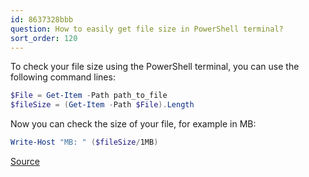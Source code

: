 ```yaml
---
id: 8637328bbb
question: How to easily get file size in PowerShell terminal?
sort_order: 120
---
```


To check your file size using the PowerShell terminal, you can use the following command lines:

```powershell
$File = Get-Item -Path path_to_file
$fileSize = (Get-Item -Path $File).Length
```

Now you can check the size of your file, for example in MB:

```powershell
Write-Host "MB: " ($fileSize/1MB)
```

[Source](https://www.sharepointdiary.com/2020/10/powershell-get-file-size.html#:~:text=To%20get%20the%20size%20of,the%20file%2C%20including%20its%20size)